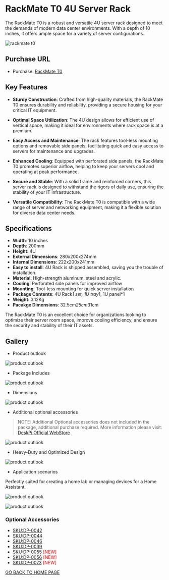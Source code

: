 # RackMate T0 4U Server Rack

The RackMate T0 is a robust and versatile 4U server rack designed to meet the demands of modern data center environments. With a depth of 10 inches, it offers ample space for a variety of server configurations.

![rackmate t0](./imgs/rackmate_t0/DP-0047-01-01.jpg)

## Purchase URL

* Purchase: [RackMate T0](https://deskpi.com/collections/deskpi-rack-mate/products/deskpi-rackmate-t1-rackmount-10-inch-4u-server-cabinet-for-network-servers-audio-and-video-equipment)

## Key Features

- **Sturdy Construction**: Crafted from high-quality materials, the RackMate T0 ensures durability and reliability, providing a secure housing for your critical IT equipment.

- **Optimal Space Utilization**: The 4U design allows for efficient use of vertical space, making it ideal for environments where rack space is at a premium.

- **Easy Access and Maintenance**: The rack features tool-less mounting options and removable side panels, facilitating quick and easy access to servers for maintenance and upgrades.

- **Enhanced Cooling**: Equipped with perforated side panels, the RackMate T0 promotes superior airflow, helping to keep your servers cool and operating at peak performance.

- **Secure and Stable**: With a solid frame and reinforced corners, this server rack is designed to withstand the rigors of daily use, ensuring the stability of your IT infrastructure.

- **Versatile Compatibility**: The RackMate T0 is compatible with a wide range of server and networking equipment, making it a flexible solution for diverse data center needs.

## Specifications

- **Width**: 10 inches
- **Depth**: 200mm 
- **Height**: 4U
- **External Dimensions**: 280x200x274mm
- **Internal Dimensions**: 222x200x241mm
- **Easy to install**: 4U Rack is shipped assembled, saving you the trouble of
installation. 
- **Material**: High-strength aluminum, steel and acrylic.
- **Cooling**: Perforated side panels for improved airflow
- **Mounting**: Tool-less mounting for quick server installation
- **Package Contents**: 4U Rack*1 set, 1U tray*1, 1U panel*1 
- **Weight**: 3.12Kg
- **Pacakge Dimensions**: 32.5cm*25cm*31cm

The RackMate T0 is an excellent choice for organizations looking to optimize their server room space, improve cooling efficiency, and ensure the security and stability of their IT assets.

## Gallery 

* Product outlook

![product outlook](./imgs/rackmate_t0/DP-0047-01.jpg)

* Package Includes

![product outlook](./imgs/rackmate_t0/DP-0047-02.jpg)

* Dimensions

![product outlook](./imgs/rackmate_t0/DP-0047-03.jpg)

* Additional optional accessories 

> NOTE: Additional Optional accessories does not included in the package,
> additional purchase required. 
> More information please visit: [DeskPi Official WebStore](https://deskpi.com/)

![product outlook](./imgs/rackmate_t0/DP-0047-04.jpg)

* Heavy-Duty and Optimized Design 

![product outlook](./imgs/rackmate_t0/DP-0047-05.jpg)

* Application scenarios

Perfectly suited for creating a home lab or managing devices for a Home Assistant.

![product outlook](./imgs/rackmate_t0/DP-0047-06.jpg)

![product outlook](./imgs/rackmate_t0/DP-0047-07.jpg)

### Optional Accessories

* [SKU:DP-0042](./rackmate_accessories.md)
* [SKU:DP-0044](./rackmate_accessories_2.md)
* [SKU:DP-0046](./rackmate_accessories_3.md)
* [SKU:DP-0039](./rackmate_accessories_4.md)
* [SKU:DP-0055](./rackmate_accessories_5.md) <font color=red>[NEW]</font>
* [SKU:DP-0056](./rackmate_accessories_6.md) <font color=red>[NEW]</font>
* [SKU:DP-0073](./rackmate_accessories_7.md) <font color=red>[NEW]</font>

[GO BACK TO HOME PAGE](https://wiki.deskpi.com/)

